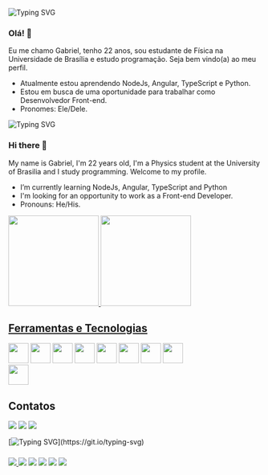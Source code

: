 ![Typing SVG](https://readme-typing-svg.herokuapp.com/?color=ccc&size=35&center=true&vCenter=true&width=1000&lines=Bem-vindo!)
### Olá! 👋

Eu me chamo Gabriel, tenho 22 anos, sou estudante de Física na Universidade de Brasília e estudo programação. Seja bem vindo(a) ao meu perfil.
- Atualmente estou aprendendo NodeJs, Angular, TypeScript e Python.
- Estou em busca de uma oportunidade para trabalhar como Desenvolvedor Front-end.
- Pronomes: Ele/Dele.

![Typing SVG](https://readme-typing-svg.herokuapp.com/?color=ccc&size=35&center=true&vCenter=true&width=1000&lines=Welcome!)

### Hi there 👋
My name is Gabriel, I'm 22 years old, I'm a Physics student at the University of Brasilia and I study programming. Welcome to my profile.

<!--
**Teles-Gabriel/Teles-Gabriel** is a ✨ _special_ ✨ repository because its `README.md` (this file) appears on your GitHub profile.

Here are some ideas to get you started:

- 🔭 I’m currently working on ...

- 👯 I’m looking to collaborate on ...
- 🤔 I’m looking for help with  ...
- 💬 Ask me about ...
- 📫 How to reach me: ...
- ⚡ Fun fact:  ...
-->
- I’m currently learning NodeJs, Angular, TypeScript and Python
- I'm looking for an opportunity to work as a Front-end Developer.
- Pronouns: He/His.

<div>
<a href="https://github.com/Teles-Gabriel">
<img height="180em" width="auto" src="https://github-readme-stats-sigma-five.vercel.app/api/top-langs/?username=Teles-Gabriel&layout=compact&title_color=1d87da&icon_color=539bf5&text_color=539bf5&bg_color=0000&show_icons=true&include_all_commits=true&count_private=true"/>
  
<a href="https://github.com/Teles-Gabriel">
<img height="180em" width="auto" src="https://github-readme-stats-sigma-five.vercel.app/api?username=Teles-Gabriel&title_color=1d87da&icon_color=539bf5&text_color=539bf5&bg_color=0000&show_icons=true&include_all_commits=true&count_private=true"/>
</div>

 ## Ferramentas e Tecnologias
 <a><img src="https://cdn.jsdelivr.net/gh/devicons/devicon/icons/bootstrap/bootstrap-plain-wordmark.svg" width="40" height="40" /></a>
 <a><img src="https://cdn.jsdelivr.net/gh/devicons/devicon/icons/css3/css3-plain-wordmark.svg" width="40" height="40"/></a>
 <a><img src="https://cdn.jsdelivr.net/gh/devicons/devicon/icons/git/git-plain-wordmark.svg" width="40" height="40"/></a>
 <a><img src="https://cdn.jsdelivr.net/gh/devicons/devicon/icons/html5/html5-plain-wordmark.svg" width="40" height="40"/></a>
 <a><img src="https://cdn.jsdelivr.net/gh/devicons/devicon/icons/javascript/javascript-original.svg" width="40" height="40"/></a>
 <a><img src="https://cdn.jsdelivr.net/gh/devicons/devicon/icons/nodejs/nodejs-original.svg" width="40" height="40" /></a>
 <a><img src="https://cdn.jsdelivr.net/gh/devicons/devicon/icons/python/python-original.svg" width="40" height="40"/></a>
 <a><img src="https://cdn.jsdelivr.net/gh/devicons/devicon/icons/r/r-original.svg" width="40" height="40"/></a>        
 <a><img src="https://cdn.jsdelivr.net/gh/devicons/devicon/icons/typescript/typescript-plain.svg" width="40" height="40"/></a>
  
## Contatos

<div>
<a href = "mailto:gabrielteles0609@gmail.com"><img src="https://img.shields.io/badge/Gmail-D14836?style=for-the-badge&logo=gmail&logoColor=white" target="_blank"></a>
<a href="https://instagram.com/gabrielteles001" target="_blank"><img src="https://img.shields.io/badge/-Instagram-%23E4405F?style=for-the-badge&logo=instagram&logoColor=white" target="_blank"></a>
<a href="https://www.linkedin.com/in/gabriel--teles" target="_blank"><img src="https://img.shields.io/badge/-LinkedIn-%230077B5?style=for-the-badge&logo=linkedin&logoColor=white" target="_blank"></a>   
</div>

   [![Typing SVG](https://readme-typing-svg.herokuapp.com/?color=ccc&size=35&center=true&vCenter=true&width=1000&lines=Projetos+Destaque!)](https://git.io/typing-svg)
###

<div>
<a href="https://github.com/Teles-Gabriel/Angular-Blog">
<img src="https://github-readme-stats-sigma-five.vercel.app/api/pin/?username=Teles-Gabriel&repo=Angular-Blog&bg_color=0000&title_color=1d87da&text_color=D0E2F2&icon_color=1d87da&border_color=673ab7" /> </a>

<a href="https://github.com/Teles-Gabriel/Pokedex">
  <img src="https://github-readme-stats-sigma-five.vercel.app/api/pin/?username=Teles-Gabriel&repo=Pokedex&bg_color=0000&title_color=1d87da&text_color=D0E2F2&icon_color=1d87da&border_color=673ab7"/></a>

<a href="https://github.com/Teles-Gabriel/React-Tik-Tok-Clone">
  <img src="https://github-readme-stats-sigma-five.vercel.app/api/pin/?username=Teles-Gabriel&repo=React-Tik-Tok-Clone&bg_color=0000&title_color=1d87da&text_color=D0E2F2&icon_color=1d87da&border_color=673ab7"/></a>

<a href="https://github.com/Teles-Gabriel/Website-With-Bootstrap">
  <img src="https://github-readme-stats-sigma-five.vercel.app/api/pin/?username=Teles-Gabriel&repo=Website-With-Bootstrap&bg_color=0000&title_color=1d87da&text_color=D0E2F2&icon_color=1d87da&border_color=673ab7"/></a>

    
<a href="https://github.com/Teles-Gabriel/Calculadora">
  <img src="https://github-readme-stats-sigma-five.vercel.app/api/pin/?username=Teles-Gabriel&repo=Calculadora&bg_color=0000&title_color=1d87da&text_color=D0E2F2&icon_color=1d87da&border_color=673ab7"/></a>

<a href="https://github.com/Teles-Gabriel/Python">
  <img src="https://github-readme-stats-sigma-five.vercel.app/api/pin/?username=Teles-Gabriel&repo=Python&bg_color=0000&title_color=1d87da&text_color=D0E2F2&icon_color=1d87da&border_color=673ab7"/></a>
</div>

<!--![Snake animation](https://github.com/Teles-Gabriel/Teles-Gabriel/blob/output/github-contribution-grid-snake.svg)-->
  
